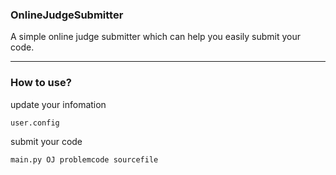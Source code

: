### OnlineJudgeSubmitter

A simple online judge submitter which can help you easily submit your code.  

--------

### How to use?

update your infomation

	user.config

submit your code

	main.py OJ problemcode sourcefile
